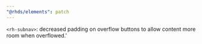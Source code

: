 ```yaml
---
"@rhds/elements": patch
---
```


`<rh-subnav>`: decreased padding on overflow buttons to allow content more room when overflowed.'
